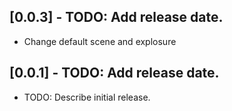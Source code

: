 ## [0.0.3] - TODO: Add release date.

* Change default scene and explosure

## [0.0.1] - TODO: Add release date.

* TODO: Describe initial release.
